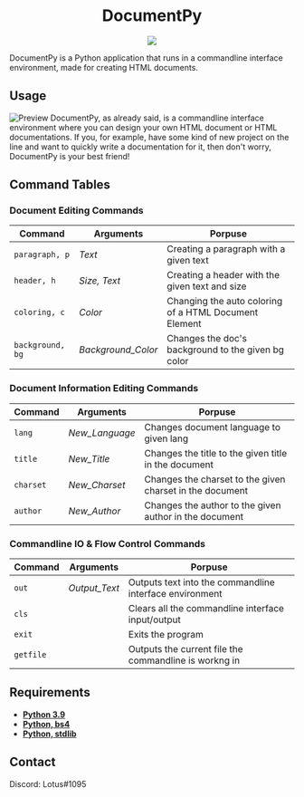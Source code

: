 <h1 align="center">DocumentPy</h1>

<p align="center">
  <image src="https://img.shields.io/badge/Implementation-Python%203.9-%2300A3E0?style=flat-square">
</p>

<p>DocumentPy is a Python application that runs in a commandline interface environment, made for creating HTML documents.</p>

## Usage
![Preview](https://user-images.githubusercontent.com/59749700/110297228-8af49f80-7ff3-11eb-9e83-e92aa595b7e8.gif)
DocumentPy, as already said, is a commandline interface environment where you can design your own HTML document or HTML documentations.
If you, for example, have some kind of new project on the line and want to quickly write a documentation for it, then don't worry, DocumentPy is your best friend!

## Command Tables
### Document Editing Commands
| Command       | Arguments         | Porpuse                                                  |
| ------------- | ----------------- | -------------------------------------------------------- |
| `paragraph, p`  | *Text*              | Creating a paragraph with a given text                   |
| `header, h`     | *Size, Text*       | Creating a header with the given text and size           |
| `coloring, c `  | *Color*            | Changing the auto coloring of a HTML Document Element    |
| `background, bg`| *Background_Color*| Changes the doc's background to the given bg color     | 


### Document Information Editing Commands
| Command       | Arguments         | Porpuse                                                  |
| ------------- | ----------------- | -------------------------------------------------------- |
| `lang`          | *New_Language*      | Changes document language to given lang                  |
| `title`         | *New_Title*         | Changes the title to the given title in the document     |
| `charset`       | *New_Charset*       | Changes the charset to the given charset in the document |
| `author`        | *New_Author*        | Changes the author to the given author in the document   |


### Commandline IO & Flow Control Commands
| Command       | Arguments         | Porpuse                                                  |
| ------------- | ----------------- | -------------------------------------------------------- |
| `out`           | *Output_Text*     | Outputs text into the commandline interface environment|
| `cls`           |                   | Clears all the commandline interface input/output      |
| `exit`          |                   | Exits the program                                      |
| `getfile`       |                   | Outputs the current file the commandline is workng in  |

## Requirements
- **[Python 3.9](https://www.python.org)**
- **[Python, bs4](https://pypi.org/project/beautifulsoup4)**
- **[Python, stdlib](https://docs.python.org/3/library)**

## Contact
Discord: Lotus#1095
